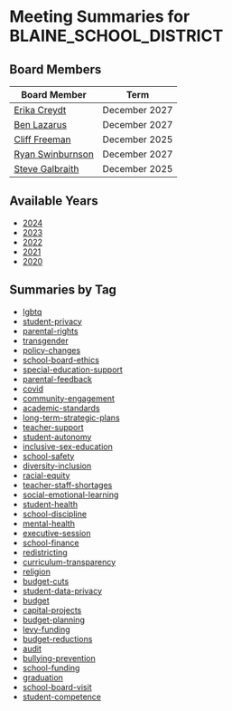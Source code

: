 # Meeting Summaries for BLAINE_SCHOOL_DISTRICT

## Board Members

| Board Member       | Term           |
|--------------------|----------------|
| [Erika Creydt](board_member_315.md) | December 2027 |
| [Ben Lazarus](board_member_316.md) | December 2027 |
| [Cliff Freeman](board_member_317.md) | December 2025 |
| [Ryan Swinburnson](board_member_318.md) | December 2027 |
| [Steve Galbraith](board_member_319.md) | December 2025 |

## Available Years
- [2024](school_board_63_year_2024.md)
- [2023](school_board_63_year_2023.md)
- [2022](school_board_63_year_2022.md)
- [2021](school_board_63_year_2021.md)
- [2020](school_board_63_year_2020.md)

## Summaries by Tag
- [lgbtq](school_board_63_tag_lgbtq.md)
- [student-privacy](school_board_63_tag_student-privacy.md)
- [parental-rights](school_board_63_tag_parental-rights.md)
- [transgender](school_board_63_tag_transgender.md)
- [policy-changes](school_board_63_tag_policy-changes.md)
- [school-board-ethics](school_board_63_tag_school-board-ethics.md)
- [special-education-support](school_board_63_tag_special-education-support.md)
- [parental-feedback](school_board_63_tag_parental-feedback.md)
- [covid](school_board_63_tag_covid.md)
- [community-engagement](school_board_63_tag_community-engagement.md)
- [academic-standards](school_board_63_tag_academic-standards.md)
- [long-term-strategic-plans](school_board_63_tag_long-term-strategic-plans.md)
- [teacher-support](school_board_63_tag_teacher-support.md)
- [student-autonomy](school_board_63_tag_student-autonomy.md)
- [inclusive-sex-education](school_board_63_tag_inclusive-sex-education.md)
- [school-safety](school_board_63_tag_school-safety.md)
- [diversity-inclusion](school_board_63_tag_diversity-inclusion.md)
- [racial-equity](school_board_63_tag_racial-equity.md)
- [teacher-staff-shortages](school_board_63_tag_teacher-staff-shortages.md)
- [social-emotional-learning](school_board_63_tag_social-emotional-learning.md)
- [student-health](school_board_63_tag_student-health.md)
- [school-discipline](school_board_63_tag_school-discipline.md)
- [mental-health](school_board_63_tag_mental-health.md)
- [executive-session](school_board_63_tag_executive-session.md)
- [school-finance](school_board_63_tag_school-finance.md)
- [redistricting](school_board_63_tag_redistricting.md)
- [curriculum-transparency](school_board_63_tag_curriculum-transparency.md)
- [religion](school_board_63_tag_religion.md)
- [budget-cuts](school_board_63_tag_budget-cuts.md)
- [student-data-privacy](school_board_63_tag_student-data-privacy.md)
- [budget](school_board_63_tag_budget.md)
- [capital-projects](school_board_63_tag_capital-projects.md)
- [budget-planning](school_board_63_tag_budget-planning.md)
- [levy-funding](school_board_63_tag_levy-funding.md)
- [budget-reductions](school_board_63_tag_budget-reductions.md)
- [audit](school_board_63_tag_audit.md)
- [bullying-prevention](school_board_63_tag_bullying-prevention.md)
- [school-funding](school_board_63_tag_school-funding.md)
- [graduation](school_board_63_tag_graduation.md)
- [school-board-visit](school_board_63_tag_school-board-visit.md)
- [student-competence](school_board_63_tag_student-competence.md)
